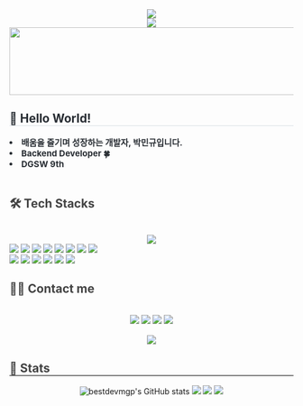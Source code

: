 <div align= "center">
    <img src="https://capsule-render.vercel.app/api?type=waving&color=0:F0F2F0,100:000C40&height=180&text=Hi,%20I'm%20@bestdevmgp!&animation=twinkling&fontColor=ffffff&fontSize=50" />
</div>
<div align="center">
	<img src="https://github-widgetbox.vercel.app/api/profile?username=bestdevmgp&data=followers,repositories,stars,commits" />
</div>
<a href="https://github.com/devxb/gitanimals">
  <img
    src="https://render.gitanimals.org/lines/bestdevmgp?pet-id=588314294505172403"
    width="1000"
    height="120"
  />
</a>
</a>
<div style="text-align: left;"> 
    <h2 style="border-bottom: 1px solid #d8dee4; color: #282d33;"> 👋 Hello World! </h2>  
    <div style="font-weight: 700; font-size: 15px; text-align: left; color: #282d33;"> <li> 배움을 즐기며 성장하는 개발자, 박민규입니다.</li><li> Backend Developer 🍀</li><li> DGSW 9th </div>
    <br>
    </div>
<div style="text-align: left;">
    <h2 style="border-bottom: 1px solid 000000; color: 434343;"> 🛠️ Tech Stacks </h2> <br> 
    <div align="center">
	<img src="https://github-widgetbox.vercel.app/api/skills?languages=js,ts,java,python,html,css,c,cpp,kotlin,mysql&frameworks=react,express&tools=git,npm,redis,nodejs,gradle&includeNames=true&themes=material" />
</div>
     <img src="https://img.shields.io/badge/Java-007396?style=for-the-badge&logo=OpenJDK&logoColor=white"/>
     <img src="https://img.shields.io/badge/Python-3776AB?style=for-the-badge&logo=Python&logoColor=white">
     <img src="https://img.shields.io/badge/Spring Boot-6DB33F?style=for-the-badge&logo=Spring Boot&logoColor=white">
     <img src="https://img.shields.io/badge/Mysql-4479A1?style=for-the-badge&logo=MySql&logoColor=white"/>
     <img src="https://img.shields.io/badge/C-A8B9CC?style=for-the-badge&logo=C&logoColor=white">
     <img src="https://img.shields.io/badge/linux-FCC624?style=for-the-badge&logo=linux&logoColor=black">
     <img src="https://img.shields.io/badge/AWS-232F3E?style=for-the-badge&logo=Amazon Web Services&logoColor=white"/>
     <img src="https://img.shields.io/badge/Amazon EC2-FF9900?style=for-the-badge&logo=amazon ec2&logoColor=white">
    <br>
     <img src="https://img.shields.io/badge/Git-F05032?style=for-the-badge&logo=Git&logoColor=white">
     <img src="https://img.shields.io/badge/GitHub-181717?style=for-the-badge&logo=GitHub&logoColor=white">
     <img src="https://img.shields.io/badge/Figma-F24E1E?style=for-the-badge&logo=Figma&logoColor=white">
     <img src="https://img.shields.io/badge/HTML5-E34F26?style=for-the-badge&logo=HTML5&logoColor=white">
     <img src="https://img.shields.io/badge/CSS3-1572B6?style=for-the-badge&logo=CSS3&logoColor=white">
     <img src="https://img.shields.io/badge/Javascript-F7DF1E?style=for-the-badge&logo=Javascript&logoColor=black">
    <br>
     </div>
</div>
<div style="text-align: left;">
    <h2 style="border-bottom: 1px solid 000000; color: 434343;"> 🧑‍💻 Contact me </h2> <br> 
    <div align= "center">
        <a href="mailto:pmg3858@icloud.com" target="_blank">
        <img src ="https://img.shields.io/badge/Mail-3693F3.svg?&style=for-the-badge&logo=iCloud&logoColor=white"/></a>
         <a href=https://www.instagram.com/mn9yu_pk/>
            <img src="https://img.shields.io/badge/Instagram-E4405F?style=for-the-badge&logo=Instagram&logoColor=white&link=https://www.instagram.com/mn9yu_pk/"></a>
         <a href=https://bestdevmgp.notion.site/My-Portfolio-eaa7fdab702642128f818eebc304c76a?pvs=4>
             <img src="https://img.shields.io/badge/Notion-000000?style=for-the-badge&logo=Notion&logoColor=white&link=https://bestdevmgp.notion.site/My-Portfolio-eaa7fdab702642128f818eebc304c76a?pvs=4"></a>
         <a href=https://velog.io/@bestdevmgp/>
             <img src="https://img.shields.io/badge/Velog-20C997?style=for-the-badge&logo=Velog&logoColor=white&link=https://velog.io/@bestdevmgp/"></a>
    </div>
    <br>
    <div align= "center"> <a href="https://hits.seeyoufarm.com"> <img src="https://hits.seeyoufarm.com/api/count/incr/badge.svg?url=https%3A%2F%2Fgithub.com%2Fbestdevmgp%2F&count_bg=%23000000&title_bg=%23000000&icon=github.svg&icon_color=%23FFFFFF&title=GitHub&edge_flat=false"/></a>
    </div> 
</div>
<div style="text-align: left;"> 
    <h2 style="border-bottom: 1px solid #000000; color: #434343;"> 🏅 Stats </h2>
    <div align= "center">
    <img src="https://github-readme-stats.vercel.app/api?username=bestdevmgp&theme=dark&show_icons=true" alt="bestdevmgp's GitHub stats">
    <img src="https://github-readme-stats.vercel.app/api/top-langs/?username=bestdevmgp&layout=compact&bg_color=151515&title_color=ffffff&text_color=ffffff"/>  
    <img src="http://mazassumnida.wtf/api/v2/generate_badge?boj=dgsw1408" />
        <img src="http://mazandi.herokuapp.com/api?handle=dgsw1408&theme=cold"/>
    </div>
</div>
<!-- **bestdevmgp/bestdevmgp** is a ✨ _special_ ✨ repository because its `README.md` (this file) appears on your GitHub profile.

Here are some ideas to get you started:

- 🔭 I’m currently working on ...
- 🌱 I’m currently learning ...
- 👯 I’m looking to collaborate on ...
- 🤔 I’m looking for help with ...
- 💬 Ask me about ...
- 📫 How to reach me: ...
- 😄 Pronouns: ...
- ⚡ Fun fact: ...
--> -->
